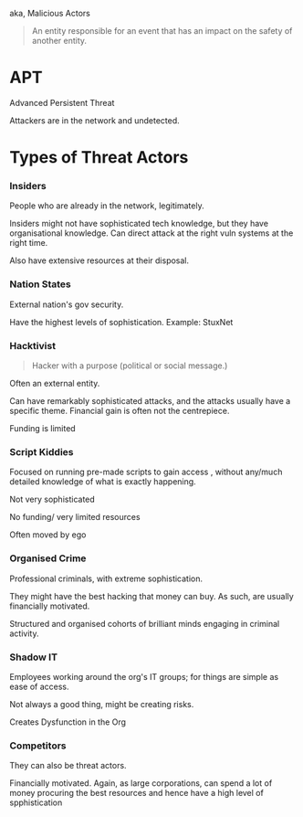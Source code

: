 aka, Malicious Actors
> An entity responsible for an event that has an impact on the safety of another entity.

# APT

Advanced Persistent Threat

Attackers are in the network and undetected.

# Types of Threat Actors

### Insiders

People who are already in the network, legitimately.

Insiders might not have sophisticated tech knowledge, but they have organisational knowledge.
Can direct attack at the right vuln systems at the right time.

Also have extensive resources at their disposal.

### Nation States
External nation's gov security.

Have the highest levels of sophistication. Example: StuxNet

### Hacktivist

> Hacker with a purpose (political or social message.)

Often an external entity. 

Can have remarkably sophisticated attacks, and the attacks usually have a specific theme. Financial gain is often not the centrepiece. 

Funding is limited


### Script Kiddies

Focused on running pre-made scripts to gain access , without any/much detailed knowledge of what is exactly happening.

Not very sophisticated

No funding/ very limited resources

Often moved by ego

### Organised Crime

Professional criminals, with extreme sophistication.

They might have the best hacking that money can buy. As such, are usually financially motivated.

Structured and organised cohorts of brilliant minds engaging in criminal activity.

### Shadow IT

Employees working around the org's IT groups; for things are simple as ease of access.

Not always a good thing, might be creating risks.

Creates Dysfunction in the Org

### Competitors

They can also be threat actors. 

Financially motivated. Again, as large corporations, can spend a lot of money procuring the best resources and hence have a high level of spphistication


